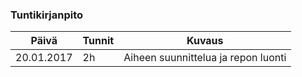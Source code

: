 ### Tuntikirjanpito
Päivä | Tunnit | Kuvaus
--------------- | ----- | ------
20.01.2017 | 2h | Aiheen suunnittelua ja repon luonti
